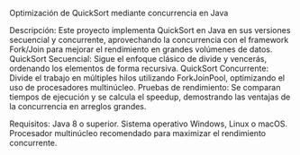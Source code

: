 Optimización de QuickSort mediante concurrencia en Java

Descripción:
Este proyecto implementa QuickSort en Java en sus versiones secuencial y concurrente, aprovechando la concurrencia con el framework Fork/Join para mejorar el rendimiento en grandes volúmenes de datos.
QuickSort Secuencial: Sigue el enfoque clásico de divide y vencerás, ordenando los elementos de forma recursiva.
QuickSort Concurrente: Divide el trabajo en múltiples hilos utilizando ForkJoinPool, optimizando el uso de procesadores multinúcleo.
Pruebas de rendimiento: Se comparan tiempos de ejecución y se calcula el speedup, demostrando las ventajas de la concurrencia en arreglos grandes.

Requisitos:
Java 8 o superior.
Sistema operativo Windows, Linux o macOS.
Procesador multinúcleo recomendado para maximizar el rendimiento concurrente.
